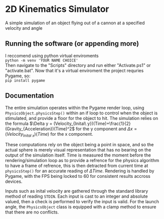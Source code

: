 # 2D Kinematics Simulator
A simple simulation of an object flying out of a cannon at a specified velocity and angle

## Running the software (or appending more)
I reccomend using python virtual enviroments  
```python -m venv 'YOUR NAME CHOICE'```  
Then navigate to the "Scripts" directory and run either "Activate.ps1" or "activate.bat". Now that it's a virtual enviroment the project requries Pygame, so:  
```pip install pygame```

## Documentation
The entire simulation operates within the Pygame render loop, using ```PhysicsObject.physicsStep()``` within an if loop to control when the object is stimulated, and provide a floor for the object to hit. The simulation relies on the formula $\Delta y = (Velocity_{Inital\ y})(Time)+\frac{1}{2}(Gravity_{Acceleration})(Time)^2$ for the y component and $\Delta x = (Velocity_{Inital\ x})(Time)$ for the x component.

These computations rely on the object being a point in space, and so the actual sphere is merely visual representation that has no bearing on the output of the simulation itself. Time is measured the moment before the rendering/simulation loop as to provide a refrence for the physics algorithm to have a frame of refrence, this is then detracted from current time at ```physicsStep()``` for an accurate reading of $\Delta Time$. Rendering is handled by Pygame, with the FPS being locked to 60 for consistent results accross devices.

Inputs such as inital velocity are gathered through the standard library method of reading ```STDIN```. Each input is cast to an integer and absolute valued, then a check is performed to verify the input is valid. For the launch angle, the ```PhysicsObject``` class is equipped with a clamp method to ensure that there are no conflicts. 